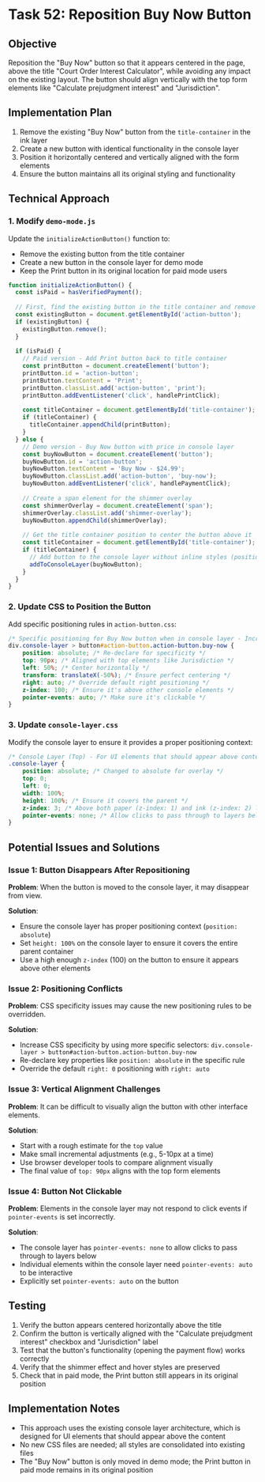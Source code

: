 # Task 52: Reposition Buy Now Button

## Objective

Reposition the "Buy Now" button so that it appears centered in the page, above the title "Court Order Interest Calculator", while avoiding any impact on the existing layout. The button should align vertically with the top form elements like "Calculate prejudgment interest" and "Jurisdiction".

## Implementation Plan

1. Remove the existing "Buy Now" button from the `title-container` in the ink layer
2. Create a new button with identical functionality in the console layer
3. Position it horizontally centered and vertically aligned with the form elements
4. Ensure the button maintains all its original styling and functionality

## Technical Approach

### 1. Modify `demo-mode.js` 

Update the `initializeActionButton()` function to:
- Remove the existing button from the title container
- Create a new button in the console layer for demo mode
- Keep the Print button in its original location for paid mode users

```javascript
function initializeActionButton() {
  const isPaid = hasVerifiedPayment();
  
  // First, find the existing button in the title container and remove it
  const existingButton = document.getElementById('action-button');
  if (existingButton) {
    existingButton.remove();
  }
  
  if (isPaid) {
    // Paid version - Add Print button back to title container
    const printButton = document.createElement('button');
    printButton.id = 'action-button';
    printButton.textContent = 'Print';
    printButton.classList.add('action-button', 'print');
    printButton.addEventListener('click', handlePrintClick);
    
    const titleContainer = document.getElementById('title-container');
    if (titleContainer) {
      titleContainer.appendChild(printButton);
    }
  } else {
    // Demo version - Buy Now button with price in console layer
    const buyNowButton = document.createElement('button');
    buyNowButton.id = 'action-button';
    buyNowButton.textContent = 'Buy Now - $24.99';
    buyNowButton.classList.add('action-button', 'buy-now');
    buyNowButton.addEventListener('click', handlePaymentClick);
    
    // Create a span element for the shimmer overlay
    const shimmerOverlay = document.createElement('span');
    shimmerOverlay.classList.add('shimmer-overlay');
    buyNowButton.appendChild(shimmerOverlay);
    
    // Get the title container position to center the button above it
    const titleContainer = document.getElementById('title-container');
    if (titleContainer) {
      // Add button to the console layer without inline styles (positioning via CSS)
      addToConsoleLayer(buyNowButton);
    }
  }
}
```

### 2. Update CSS to Position the Button

Add specific positioning rules in `action-button.css`:

```css
/* Specific positioning for Buy Now button when in console layer - Increased Specificity */
div.console-layer > button#action-button.action-button.buy-now {
    position: absolute; /* Re-declare for specificity */
    top: 90px; /* Aligned with top elements like Jurisdiction */
    left: 50%; /* Center horizontally */
    transform: translateX(-50%); /* Ensure perfect centering */
    right: auto; /* Override default right positioning */
    z-index: 100; /* Ensure it's above other console elements */
    pointer-events: auto; /* Make sure it's clickable */
}
```

### 3. Update `console-layer.css`

Modify the console layer to ensure it provides a proper positioning context:

```css
/* Console Layer (Top) - For UI elements that should appear above content */
.console-layer {
    position: absolute; /* Changed to absolute for overlay */
    top: 0;
    left: 0;
    width: 100%;
    height: 100%; /* Ensure it covers the parent */
    z-index: 3; /* Above both paper (z-index: 1) and ink (z-index: 2) layers */
    pointer-events: none; /* Allow clicks to pass through to layers below by default */
}
```

## Potential Issues and Solutions

### Issue 1: Button Disappears After Repositioning

**Problem**: When the button is moved to the console layer, it may disappear from view.

**Solution**: 
- Ensure the console layer has proper positioning context (`position: absolute`)
- Set `height: 100%` on the console layer to ensure it covers the entire parent container
- Use a high enough `z-index` (100) on the button to ensure it appears above other elements

### Issue 2: Positioning Conflicts

**Problem**: CSS specificity issues may cause the new positioning rules to be overridden.

**Solution**:
- Increase CSS specificity by using more specific selectors: `div.console-layer > button#action-button.action-button.buy-now`
- Re-declare key properties like `position: absolute` in the specific rule
- Override the default `right: 0` positioning with `right: auto`

### Issue 3: Vertical Alignment Challenges

**Problem**: It can be difficult to visually align the button with other interface elements.

**Solution**:
- Start with a rough estimate for the `top` value
- Make small incremental adjustments (e.g., 5-10px at a time)
- Use browser developer tools to compare alignment visually
- The final value of `top: 90px` aligns with the top form elements

### Issue 4: Button Not Clickable

**Problem**: Elements in the console layer may not respond to click events if `pointer-events` is set incorrectly.

**Solution**:
- The console layer has `pointer-events: none` to allow clicks to pass through to layers below
- Individual elements within the console layer need `pointer-events: auto` to be interactive
- Explicitly set `pointer-events: auto` on the button

## Testing

1. Verify the button appears centered horizontally above the title
2. Confirm the button is vertically aligned with the "Calculate prejudgment interest" checkbox and "Jurisdiction" label
3. Test that the button's functionality (opening the payment flow) works correctly
4. Verify that the shimmer effect and hover styles are preserved
5. Check that in paid mode, the Print button still appears in its original position

## Implementation Notes

- This approach uses the existing console layer architecture, which is designed for UI elements that should appear above the content
- No new CSS files are needed; all styles are consolidated into existing files
- The "Buy Now" button is only moved in demo mode; the Print button in paid mode remains in its original position

